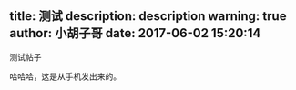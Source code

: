 title: 测试
description: description
warning: true
author: 小胡子哥
date: 2017-06-02 15:20:14
---
测试帖子

哈哈哈，这是从手机发出来的。